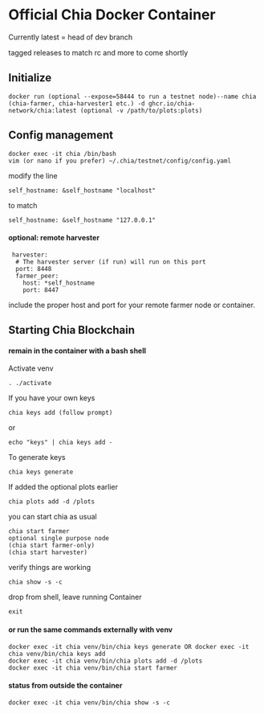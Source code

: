 # Official Chia Docker Container
Currently latest = head of dev branch

tagged releases to match rc and more to come shortly


## Initialize
```
docker run (optional --expose=58444 to run a testnet node)--name chia (chia-farmer, chia-harvester1 etc.) -d ghcr.io/chia-network/chia:latest (optional -v /path/to/plots:plots)
```

## Config management
```
docker exec -it chia /bin/bash
vim (or nano if you prefer) ~/.chia/testnet/config/config.yaml
```

modify the line
```
self_hostname: &self_hostname "localhost"
```
to match
```
self_hostname: &self_hostname "127.0.0.1"
```

#### optional: remote harvester

```
 harvester:
  # The harvester server (if run) will run on this port
  port: 8448
  farmer_peer:
    host: *self_hostname
    port: 8447
```
include the proper host and port for your remote farmer node or container.

## Starting Chia Blockchain

#### remain in the container with a bash shell

Activate venv
```
. ./activate
```

If you have your own keys
```
chia keys add (follow prompt)
```
or
```
echo "keys" | chia keys add -
```

To generate keys
```
chia keys generate
```

If added the optional plots earlier

```
chia plots add -d /plots
```

you can start chia as usual
```
chia start farmer
optional single purpose node
(chia start farmer-only)
(chia start harvester)
```

verify things are working
```
chia show -s -c
```

drop from shell, leave running Container
```
exit
```
#### or run the same commands externally with venv
```
docker exec -it chia venv/bin/chia keys generate OR docker exec -it chia venv/bin/chia keys add
docker exec -it chia venv/bin/chia plots add -d /plots
docker exec -it chia venv/bin/chia start farmer
```

#### status from outside the container

```
docker exec -it chia venv/bin/chia show -s -c
```
